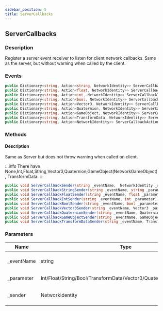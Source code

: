```yaml
---
sidebar_position: 5
title: ServerCallbacks
---
```



## ServerCallbacks

### Description

Register a server event receiver to listen for client network callbacks.
Same as the server, but without warning when called by the client.

### Events

```cs
public Dictionary<string, Action<string, NetworkIdentity>> ServerCallbackStringAction;
public Dictionary<string, Action<float, NetworkIdentity>> ServerCallbackFloatAction;
public Dictionary<string, Action<int, NetworkIdentity>> ServerCallbackIntAction;
public Dictionary<string, Action<bool, NetworkIdentity>> ServerCallbackBoolAction;
public Dictionary<string, Action<Vector3, NetworkIdentity>> ServerCallbackVector3Action;
public Dictionary<string, Action<Quaternion, NetworkIdentity>> ServerCallbackQuaternionAction;
public Dictionary<string, Action<GameObject, NetworkIdentity>> ServerCallbackGameObjectAction;
public Dictionary<string, Action<TransformData, NetworkIdentity>> ServerCallbackTransformDataAction;
public Dictionary<string, Action<NetworkIdentity>> ServerCallbackAction;
```

### Methods

#### Description

Same as Server but does not throw warning when called on client.

:::info
There have None,Int,Float,String,Vector3,Quaternion,GameObject(NetworkGameObject),
TransformData.
:::

```cs title="Servercallback Trigger"
public void ServerCallbackSender(string _eventName,  NetworkIdentity _sender);
public void ServerCallbackStringSender(string _eventName, string _parameter, NetworkIdentity _sender);
public void ServerCallbackFloatSender(string _eventName, float _parameter, NetworkIdentity _sender);
public void ServerCallbackIntSender(string _eventName, int _parameter, NetworkIdentity _sender);
public void ServerCallbackBoolSender(string _eventName, bool _parameter, NetworkIdentity _sender);
public void ServerCallbackVector3Sender(string _eventName, Vector3 _parameter, NetworkIdentity _sender);
public void ServerCallbackQuaternionSender(string _eventName, Quaternion _parameter, NetworkIdentity _sender);
public void ServerCallbackGameObjectSender(string _eventName, GameObject _parameter, NetworkIdentity _sender);
public void ServerCallbackTransformDataSender(string _eventName, TransformData _parameter, NetworkIdentity _sender);
```

### Parameters

| Name        | Type                                                                  | Description                 |
| ----------- | --------------------------------------------------------------------- | --------------------------- |
| \_eventName | string                                                                | Key of event dictnary       |
| \_parameter | Int/Float/String/Bool/TransformData/Vector3/Quaternion/NetkGameObject | Incomming data              |
| \_sender    | NetworkIdentity                                                       | Who sent this remote action |
